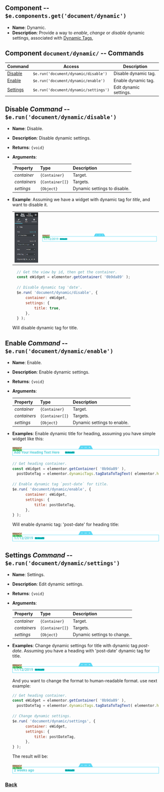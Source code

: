 ## Component -- `$e.components.get('document/dynamic')`

*  **Name**: Dynamic.
*  **Description**: Provide a way to _enable_, _change_ or _disable_ dynamic settings, associated with [Dynamic Tags](https://developers.elementor.com/dynamic-tags/),

## Component `document/dynamic/` -- Commands
| Command                                                         | Access                                  | Description
|-----------------------------------------------------------------|-----------------------------------------|-----------------------------------------
| [Disable](#disable-command----erundocumentdynamicdisable)       | `$e.run('document/dynamic/disable')`    | Disable dynamic tag.
| [Enable](#enable-command----erundocumentdynamicenable)          | `$e.run('document/dynamic/enable')`     | Enable dynamic tag.
| [Settings](#settings-command----erundocumentdynamicsettings)    | `$e.run('document/dynamic/settings')`   | Edit dynamic settings.


## Disable _Command_ -- `$e.run('document/dynamic/disable')`
* **Name**: Disable.
* **Description**: Disable dynamic settings.
* **Returns**: `{void}`
* **Arguments**:

   | Property     | Type                  | Description |
   |---           |---                    |---|
   | _container_  | `{Container}`         | Target.
   | _containers_ | `{Container[]}`       | Targets.
   | _settings_   | `{Object}`            | Dynamic settings to disable.

* **Example**:
  Assuming we have a widget with dynamic tag for *title*, and want to disable it.

  |    |    |
  |---:|:---|
  | ![edit-heading-with-dynamic-title-date](./_images/edit-heading-with-dynamic-title-date.png) | ![widget-heading-with-dynamic-title-date](./_images/widget-heading-with-dynamic-title-date.png)

    ```javascript
      // Get the view by id, then get the container.
      const eWidget = elementor.getContainer( '0b9da89' );
  
      // Disable dynamic tag 'date'.
      $e.run( 'document/dynamic/disable', {
          container: eWidget,
          settings: {
              title: true,
          },
      } );
    ```
  Will disable dynamic tag for title.

## Enable _Command_ -- `$e.run('document/dynamic/enable')`
* **Name**: Enable.
* **Description**: Enable dynamic settings.
* **Returns**: `{void}`
* **Arguments**:

   | Property     | Type             | Description |
   |---           |---               |---|
   | _container_  | `{Container}`    | Target.
   | _containers_ | `{Container[]}`  | Targets.
   | _settings_   | `{Object}`       | Dynamic settings to enable.

* **Examples**:
  Enable dynamic title for heading, assuming you have simple widget like this:

  ![widget-heading](../_images/widget-heading.png)
    ```javascript
    // Get heading container.
    const eWidget = elementor.getContainer( '0b9da89' ),
      postDateTag = elementor.dynamicTags.tagDataToTagText( elementor.helpers.getUniqueID(), 'post-date', new Backbone.Model( {} ));
  
    // Enable dynamic tag `post-date` for title.
    $e.run( 'document/dynamic/enable', {
          container: eWidget,
          settings: {
              title: postDateTag,
          },
    } );
    ```
  Will enable dynamic tag: 'post-date' for heading title:

  ![widget-heading-with-dynamic-title-date](./_images/widget-heading-with-dynamic-title-date.png)


## Settings _Command_ -- `$e.run('document/dynamic/settings')`
* **Name**: Settings.
* **Description**: Edit dynamic settings.
* **Returns**: `{void}`
* **Arguments**:

   | Property     | Type             | Description | 
   |---           |---               |---|
   | _container_  | `{Container}`    | Target.
   | _containers_ | `{Container[]}`  | Targets.
   | _settings_   | `{Object}`       | Dynamic settings to change.

* **Examples**:
  Change dynamic settings for title with dynamic tag *post-date*.
  Assuming you have a heading with 'post-date' dynamic tag for title.

  ![widget-heading-with-dynamic-title-date](./_images/widget-heading-with-dynamic-title-date.png)

  And you want to change the format to human-readable format. use next example:

    ```javascript
    // Get heading container.
    const eWidget = elementor.getContainer( '0b9da89' ),
      postDateTag = elementor.dynamicTags.tagDataToTagText( elementor.helpers.getUniqueID(), 'post-date', new Backbone.Model( { format: 'human'} ));
    
    // Change dynamic settings.
    $e.run( 'document/dynamic/settings', {
          container: eWidget,
          settings: {
              title: postDateTag,
          },
    } );
    ```
  The result will be:

  ![widget-heading-with-dynamic-title-date-human-readable](./_images/widget-heading-with-dynamic-title-date-human-readable.png)


### [Back](../readme.md) 
